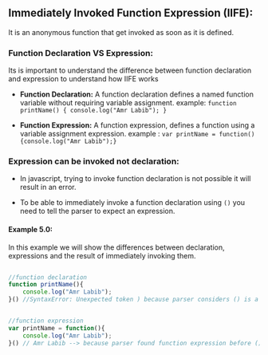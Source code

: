 ## Immediately Invoked Function Expression (IIFE):
It is an anonymous function that get invoked as soon as it is defined.

### Function Declaration VS Expression:
Its is important to understand the difference between function declaration and expression to understand how IIFE works

* **Function Declaration:**
A function declaration defines a named function variable without requiring variable assignment. example: `function printName() { console.log("Amr Labib"); }`

* **Function Expression:**
A function expression, defines a function using a variable assignment expression. example : `var printName = function(){console.log("Amr Labib");}`


### Expression can be invoked not declaration:
* In javascript, trying to invoke function declaration is not possible it will result in an error.

* To be able to immediately invoke a function declaration using `()` you need to tell the parser to expect an expression.


#### Example 5.0:

In this example we will show the differences between declaration, expressions and the result of immediately invoking them.

```javascript

//function declaration
function printName(){
	console.log("Amr Labib");
}() //SyntaxError: Unexpected token ) because parser considers () is a completely different expression than the function and it expected to have an actual expression inside the parentheses like (1+2) but found nothing.


//function expression
var printName = function(){
	console.log("Amr Labib");
}() // Amr Labib --> because parser found function expression before (), and the parentheses are considered to call the function.

```


